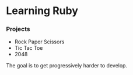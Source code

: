 # Learning Ruby
### Projects
   - Rock Paper Scissors
   - Tic Tac Toe
   - 2048

The goal is to get progressively harder to develop.